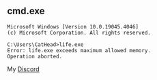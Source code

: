 ## cmd.exe
```plaintext
Microsoft Windows [Version 10.0.19045.4046]  
(c) Microsoft Corporation. All rights reserved.

C:\Users\CatHead>life.exe  
Error: life.exe exceeds maximum allowed memory.  
Operation aborted.
```
My 
[Discord](https://discord.com/users/929637984981094431)